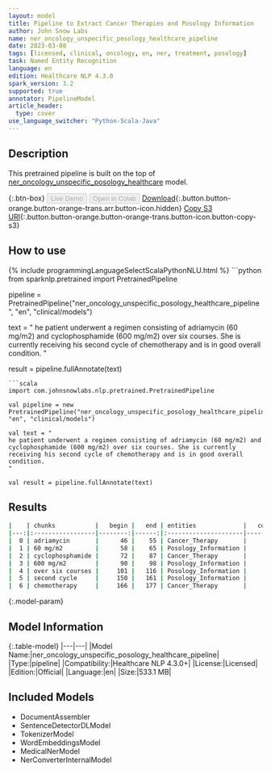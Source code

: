 ```yaml
---
layout: model
title: Pipeline to Extract Cancer Therapies and Posology Information
author: John Snow Labs
name: ner_oncology_unspecific_posology_healthcare_pipeline
date: 2023-03-08
tags: [licensed, clinical, oncology, en, ner, treatment, posology]
task: Named Entity Recognition
language: en
edition: Healthcare NLP 4.3.0
spark_version: 3.2
supported: true
annotator: PipelineModel
article_header:
  type: cover
use_language_switcher: "Python-Scala-Java"
---
```


## Description

This pretrained pipeline is built on the top of [ner_oncology_unspecific_posology_healthcare](https://nlp.johnsnowlabs.com/2023/01/11/ner_oncology_unspecific_posology_healthcare_en.html) model.

{:.btn-box}
<button class="button button-orange" disabled>Live Demo</button>
<button class="button button-orange" disabled>Open in Colab</button>
[Download](https://s3.amazonaws.com/auxdata.johnsnowlabs.com/clinical/models/ner_oncology_unspecific_posology_healthcare_pipeline_en_4.3.0_3.2_1678269380685.zip){:.button.button-orange.button-orange-trans.arr.button-icon.hidden}
[Copy S3 URI](s3://auxdata.johnsnowlabs.com/clinical/models/ner_oncology_unspecific_posology_healthcare_pipeline_en_4.3.0_3.2_1678269380685.zip){:.button.button-orange.button-orange-trans.button-icon.button-copy-s3}

## How to use



<div class="tabs-box" markdown="1">
{% include programmingLanguageSelectScalaPythonNLU.html %}
```python
from sparknlp.pretrained import PretrainedPipeline

pipeline = PretrainedPipeline("ner_oncology_unspecific_posology_healthcare_pipeline", "en", "clinical/models")

text = "
he patient underwent a regimen consisting of adriamycin (60 mg/m2) and cyclophosphamide (600 mg/m2) over six courses. She is currently receiving his second cycle of chemotherapy and is in good overall condition.
"

result = pipeline.fullAnnotate(text)
```
```scala
import com.johnsnowlabs.nlp.pretrained.PretrainedPipeline

val pipeline = new PretrainedPipeline("ner_oncology_unspecific_posology_healthcare_pipeline", "en", "clinical/models")

val text = "
he patient underwent a regimen consisting of adriamycin (60 mg/m2) and cyclophosphamide (600 mg/m2) over six courses. She is currently receiving his second cycle of chemotherapy and is in good overall condition.
"

val result = pipeline.fullAnnotate(text)
```
</div>

## Results

```bash
|    | chunks           |   begin |   end | entities             |   confidence |
|---:|:-----------------|--------:|------:|:---------------------|-------------:|
|  0 | adriamycin       |      46 |    55 | Cancer_Therapy       |     0.9999   |
|  1 | 60 mg/m2         |      58 |    65 | Posology_Information |     0.807    |
|  2 | cyclophosphamide |      72 |    87 | Cancer_Therapy       |     0.9998   |
|  3 | 600 mg/m2        |      90 |    98 | Posology_Information |     0.9566   |
|  4 | over six courses |     101 |   116 | Posology_Information |     0.689833 |
|  5 | second cycle     |     150 |   161 | Posology_Information |     0.9906   |
|  6 | chemotherapy     |     166 |   177 | Cancer_Therapy       |     0.9997   |
```

{:.model-param}
## Model Information

{:.table-model}
|---|---|
|Model Name:|ner_oncology_unspecific_posology_healthcare_pipeline|
|Type:|pipeline|
|Compatibility:|Healthcare NLP 4.3.0+|
|License:|Licensed|
|Edition:|Official|
|Language:|en|
|Size:|533.1 MB|

## Included Models

- DocumentAssembler
- SentenceDetectorDLModel
- TokenizerModel
- WordEmbeddingsModel
- MedicalNerModel
- NerConverterInternalModel